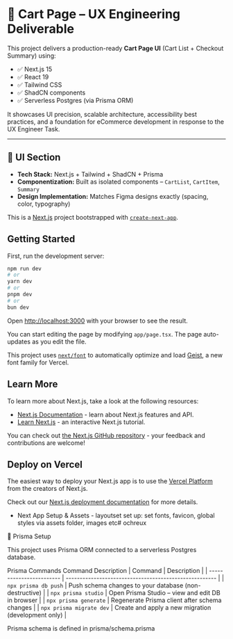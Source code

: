 # 🛒 Cart Page – UX Engineering Deliverable

This project delivers a production-ready **Cart Page UI** (Cart List + Checkout Summary) using:

- ✅ Next.js 15
- ✅ React 19
- ✅ Tailwind CSS
- ✅ ShadCN components
- ✅ Serverless Postgres (via Prisma ORM)

It showcases UI precision, scalable architecture, accessibility best practices, and a foundation for eCommerce development in response to the UX Engineer Task.

---

## 💅 UI Section

- **Tech Stack:** Next.js + Tailwind + ShadCN + Prisma
- **Componentization:** Built as isolated components – `CartList`, `CartItem`, `Summary`
- **Design Implementation:** Matches Figma designs exactly (spacing, color, typography)

This is a [Next.js](https://nextjs.org) project bootstrapped with [`create-next-app`](https://nextjs.org/docs/app/api-reference/cli/create-next-app).

## Getting Started

First, run the development server:

```bash
npm run dev
# or
yarn dev
# or
pnpm dev
# or
bun dev
```

Open [http://localhost:3000](http://localhost:3000) with your browser to see the result.

You can start editing the page by modifying `app/page.tsx`. The page auto-updates as you edit the file.

This project uses [`next/font`](https://nextjs.org/docs/app/building-your-application/optimizing/fonts) to automatically optimize and load [Geist](https://vercel.com/font), a new font family for Vercel.

## Learn More

To learn more about Next.js, take a look at the following resources:

- [Next.js Documentation](https://nextjs.org/docs) - learn about Next.js features and API.
- [Learn Next.js](https://nextjs.org/learn) - an interactive Next.js tutorial.

You can check out [the Next.js GitHub repository](https://github.com/vercel/next.js) - your feedback and contributions are welcome!

## Deploy on Vercel

The easiest way to deploy your Next.js app is to use the [Vercel Platform](https://vercel.com/new?utm_medium=default-template&filter=next.js&utm_source=create-next-app&utm_campaign=create-next-app-readme) from the creators of Next.js.

Check out our [Next.js deployment documentation](https://nextjs.org/docs/app/building-your-application/deploying) for more details.

- Next App Setup & Assets - layoutset set up: set fonts, favicon, global styles via assets folder, images etc# ochreux

🧬 Prisma Setup

This project uses Prisma ORM connected to a serverless Postgres database.

Prisma Commands
Command Description
| Command | Description |
| ------------------------ | ------------------------------------------------------ |
| `npx prisma db push` | Push schema changes to your database (non-destructive) |
| `npx prisma studio` | Open Prisma Studio – view and edit DB in browser |
| `npx prisma generate` | Regenerate Prisma client after schema changes |
| `npx prisma migrate dev` | Create and apply a new migration (development only) |

Prisma schema is defined in prisma/schema.prisma
